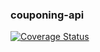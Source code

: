 ### couponing-api

[![Coverage Status](https://coveralls.io/repos/github/Woosy/epsi-mspr-gostyle/badge.svg?branch=feature/coverage)](https://coveralls.io/github/Woosy/epsi-mspr-gostyle?branch=feature/coverage)